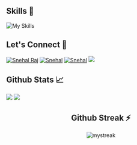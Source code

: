 

## Skills 🎯

![My Skills](https://skillicons.dev/icons?i=php,laravel,python,js,wordpress,jquery,html,css,bootstrap,mysql,git,arduino)

## Let's Connect 🔗 

<a href="https://www.linkedin.com/in/snehal-raj-7373bb14b/" target="_blank"><img src="https://img.shields.io/badge/LinkedIn-%230077B5.svg?&style=flat-square&logo=linkedin&logoColor=white" alt="Snehal Raj"></a>
<a href="https://www.instagram.com/snehal_rajvansh_/" target="_blank"><img src="https://img.shields.io/badge/Instagram-%23E4405F.svg?&style=flat-square&logo=instagram&logoColor=white" alt="Snehal"></a>
<a href="https://uxdesigns.in/snehal/" target="_blank"><img src="https://img.shields.io/badge/Portfolio-%23E4405F.svg?&style=flat-square&logo=&logoColor=white" alt="Snehal"></a>
<a>
<img src="https://komarev.com/ghpvc/?username=steve-369&&style=flat-square" />
</a>
<br>

## Github Stats 📈

<img src="https://github-readme-stats.vercel.app/api?username=steve-369&show_icons=true&count_private=true&hide_border=true"  />  

<img src="https://github-readme-stats.vercel.app/api/top-langs/?username=steve-369&hide_border=true&layout=compact" />  





<div align="center">
  
  ## Github Streak ⚡
<img src="https://github-readme-streak-stats.herokuapp.com/?user=rajvansh-369&theme=tokyonight" alt="mystreak"  />
  </div>  
  
